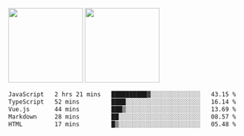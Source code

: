 <img src="https://github-readme-stats.vercel.app/api?username=Dream4ever&count_private=true&show_icons=true&theme=tokyonight" height="150" /> <img src="https://github-readme-stats.vercel.app/api/top-langs/?username=Dream4ever&count_private=true&show_icons=true&theme=tokyonight&langs_count=5&layout=compact" height="150" />

<!--START_SECTION:waka-->

```txt
JavaScript   2 hrs 21 mins   ██████████▓░░░░░░░░░░░░░░   43.15 %
TypeScript   52 mins         ████░░░░░░░░░░░░░░░░░░░░░   16.14 %
Vue.js       44 mins         ███▒░░░░░░░░░░░░░░░░░░░░░   13.69 %
Markdown     28 mins         ██░░░░░░░░░░░░░░░░░░░░░░░   08.57 %
HTML         17 mins         █▒░░░░░░░░░░░░░░░░░░░░░░░   05.48 %
```

<!--END_SECTION:waka-->
